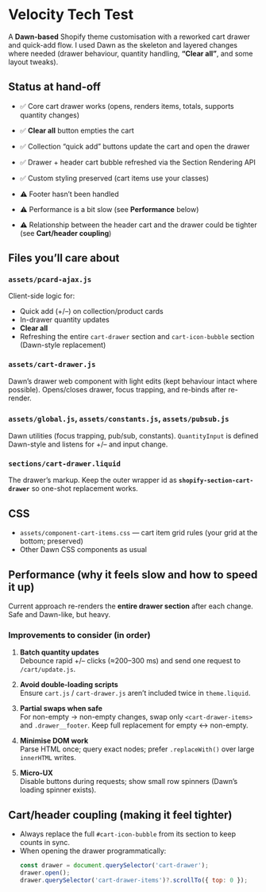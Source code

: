 # Velocity Tech Test

A **Dawn-based** Shopify theme customisation with a reworked cart drawer and quick-add flow. I used Dawn as the skeleton and layered changes where needed (drawer behaviour, quantity handling, **“Clear all”**, and some layout tweaks).

## Status at hand-off

- ✅ Core cart drawer works (opens, renders items, totals, supports quantity changes)
- ✅ **Clear all** button empties the cart
- ✅ Collection “quick add” buttons update the cart and open the drawer
- ✅ Drawer + header cart bubble refreshed via the Section Rendering API
- ✅ Custom styling preserved (cart items use your classes)

- ⚠️ Footer hasn’t been handled
- ⚠️ Performance is a bit slow (see **Performance** below)
- ⚠️ Relationship between the header cart and the drawer could be tighter (see **Cart/header coupling**)

## Files you’ll care about

### `assets/pcard-ajax.js`
Client-side logic for:
- Quick add (+/–) on collection/product cards  
- In-drawer quantity updates  
- **Clear all**  
- Refreshing the entire `cart-drawer` section and `cart-icon-bubble` section (Dawn-style replacement)

### `assets/cart-drawer.js`
Dawn’s drawer web component with light edits (kept behaviour intact where possible). Opens/closes drawer, focus trapping, and re-binds after re-render.

### `assets/global.js`, `assets/constants.js`, `assets/pubsub.js`
Dawn utilities (focus trapping, pub/sub, constants). `QuantityInput` is defined Dawn-style and listens for +/– and input change.

### `sections/cart-drawer.liquid`
The drawer’s markup. Keep the outer wrapper id as **`shopify-section-cart-drawer`** so one-shot replacement works.

## CSS

- `assets/component-cart-items.css` — cart item grid rules (your grid at the bottom; preserved)
- Other Dawn CSS components as usual

## Performance (why it feels slow and how to speed it up)

Current approach re-renders the **entire drawer section** after each change. Safe and Dawn-like, but heavy.

### Improvements to consider (in order)

1. **Batch quantity updates**  
   Debounce rapid +/– clicks (≈200–300 ms) and send one request to `/cart/update.js`.

2. **Avoid double-loading scripts**  
   Ensure `cart.js` / `cart-drawer.js` aren’t included twice in `theme.liquid`.

3. **Partial swaps when safe**  
   For non-empty → non-empty changes, swap only `<cart-drawer-items>` and `.drawer__footer`. Keep full replacement for empty ↔ non-empty.

4. **Minimise DOM work**  
   Parse HTML once; query exact nodes; prefer `.replaceWith()` over large `innerHTML` writes.

5. **Micro-UX**  
   Disable buttons during requests; show small row spinners (Dawn’s loading spinner exists).

## Cart/header coupling (making it feel tighter)

- Always replace the full `#cart-icon-bubble` from its section to keep counts in sync.  
- When opening the drawer programmatically:
  ```js
  const drawer = document.querySelector('cart-drawer');
  drawer.open();
  drawer.querySelector('cart-drawer-items')?.scrollTo({ top: 0 });
